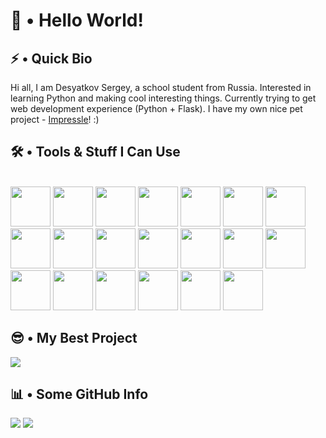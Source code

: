 # 👋 • Hello World!

## ⚡ • Quick Bio

Hi all, I am Desyatkov Sergey, a school student from Russia. Interested in learning Python and making cool interesting things. Currently trying to get web development experience (Python + Flask). I have my own nice pet project - [Impressle](https://github.com/desyatkoff/impressle)! :)


## 🛠️ • Tools & Stuff I Can Use
\
<img src="https://cdn.jsdelivr.net/gh/devicons/devicon@latest/icons/google/google-original.svg" height=64 />
<img src="https://cdn.jsdelivr.net/gh/devicons/devicon@latest/icons/firefox/firefox-original.svg" height=64 />
<img src="https://cdn.jsdelivr.net/gh/devicons/devicon@latest/icons/vscode/vscode-original.svg" height=64 />
<img src="https://cdn.jsdelivr.net/gh/devicons/devicon@latest/icons/python/python-original.svg" height=64 />
<img src="https://cdn.jsdelivr.net/gh/devicons/devicon@latest/icons/pypi/pypi-original.svg" height=64 />
<img src="https://cdn.jsdelivr.net/gh/devicons/devicon@latest/icons/github/github-original.svg" height=64 />
<img src="https://cdn.jsdelivr.net/gh/devicons/devicon@latest/icons/git/git-original.svg" height=64 />
<img src="https://cdn.jsdelivr.net/gh/devicons/devicon@latest/icons/markdown/markdown-original.svg" height=64 />
<img src="https://cdn.jsdelivr.net/gh/devicons/devicon@latest/icons/html5/html5-original.svg" height=64 />
<img src="https://cdn.jsdelivr.net/gh/devicons/devicon@latest/icons/css3/css3-original.svg" height=64 />
<img src="https://cdn.jsdelivr.net/gh/devicons/devicon@latest/icons/javascript/javascript-original.svg" height=64 />
<img src="https://cdn.jsdelivr.net/gh/devicons/devicon@latest/icons/flask/flask-original.svg" height=64 />
<img src="https://cdn.jsdelivr.net/gh/devicons/devicon@latest/icons/sqlalchemy/sqlalchemy-original.svg" height=64 />
<img src="https://cdn.jsdelivr.net/gh/devicons/devicon@latest/icons/sqlite/sqlite-original.svg" height=64 />
<img src="https://cdn.jsdelivr.net/gh/devicons/devicon@latest/icons/bash/bash-original.svg" height=64 />
<img src="https://cdn.jsdelivr.net/gh/devicons/devicon@latest/icons/linux/linux-original.svg" height=64 />
<img src="https://cdn.jsdelivr.net/gh/devicons/devicon@latest/icons/archlinux/archlinux-original.svg" height=64 />
<img src="https://cdn.jsdelivr.net/gh/devicons/devicon@latest/icons/ubuntu/ubuntu-original.svg" height=64 />
<img src="https://cdn.jsdelivr.net/gh/devicons/devicon@latest/icons/ssh/ssh-original.svg" height=64 />
<img src="https://cdn.jsdelivr.net/gh/devicons/devicon@latest/icons/nginx/nginx-original.svg" height=64 />


## 😎 • My Best Project

![](https://github-readme-stats.vercel.app/api/pin/?username=desyatkoff&repo=impressle&show_owner=true&icon_color=ffffff&theme=dark)


## 📊 • Some GitHub Info

![](https://github-readme-stats.vercel.app/api?username=desyatkoff&custom_title=Account%20Stats&show=prs_merged,prs_merged_percentage&total_commits=true&show_icons=true&icon_color=ffffff&theme=dark)
![](https://github-readme-stats.vercel.app/api/top-langs/?username=desyatkoff&custom_title=Used%20Languages%20Stats&layout=donut&theme=dark)
